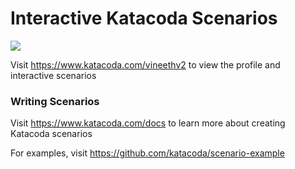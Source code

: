 # Interactive Katacoda Scenarios

[![](http://shields.katacoda.com/katacoda/vineethv2/count.svg)](https://www.katacoda.com/vineethv2 "Get your profile on Katacoda.com")

Visit https://www.katacoda.com/vineethv2 to view the profile and interactive scenarios

### Writing Scenarios
Visit https://www.katacoda.com/docs to learn more about creating Katacoda scenarios

For examples, visit https://github.com/katacoda/scenario-example
